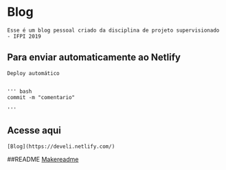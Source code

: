 # Blog 

	Esse é um blog pessoal criado da disciplina de projeto supervisionado - IFPI 2019

## Para enviar automaticamente ao Netlify

	Deploy automático


	''' bash 
	commit -m "comentario"

	'''


## Acesse aqui
	[Blog](https://develi.netlify.com/)

##README
	[Makereadme](https://www.makeareadme.com/)
